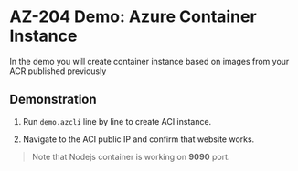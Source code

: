 # AZ-204 Demo: Azure Container Instance

In the demo you will create container instance based on images from your ACR published previously

## Demonstration

1. Run `demo.azcli` line by line to create ACI instance. 

1. Navigate to the ACI public IP and confirm that website works.

> Note that Nodejs container is working on **9090** port.


